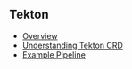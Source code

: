 Tekton
------


- [Overview](./overview.md)
- [Understanding Tekton CRD](./understanding_tekton_crds.md)
- [Example Pipeline](./example_pipeline.md)